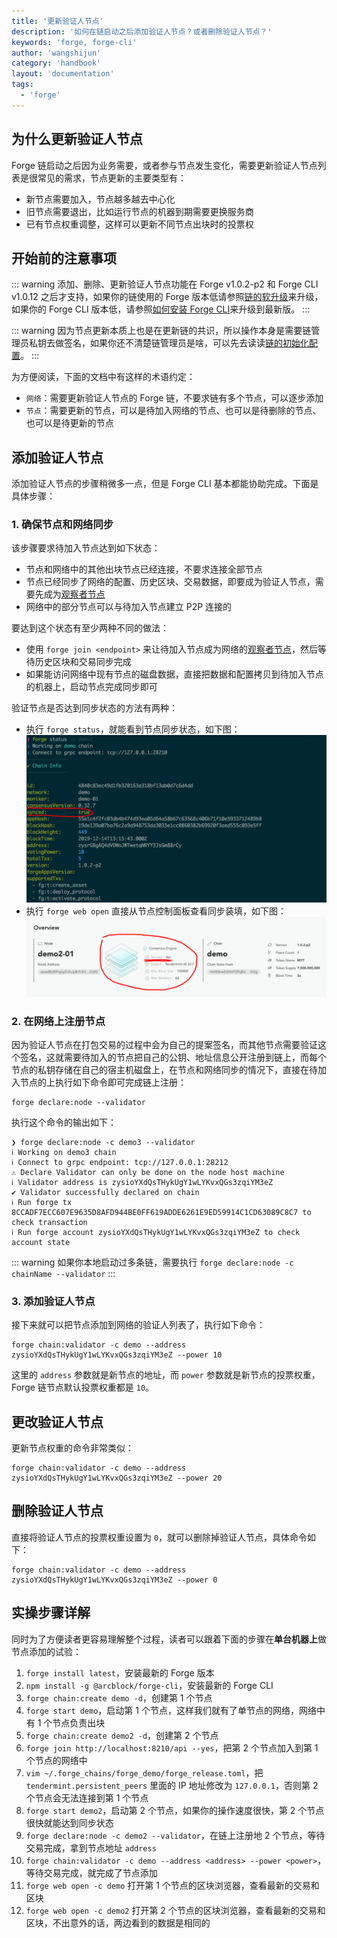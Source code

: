 ```yaml
---
title: '更新验证人节点'
description: '如何在链启动之后添加验证人节点？或者删除验证人节点？'
keywords: 'forge, forge-cli'
author: 'wangshijun'
category: 'handbook'
layout: 'documentation'
tags:
  - 'forge'
---
```


## 为什么更新验证人节点

Forge 链启动之后因为业务需要，或者参与节点发生变化，需要更新验证人节点列表是很常见的需求，节点更新的主要类型有：

- 新节点需要加入，节点越多越去中心化
- 旧节点需要退出，比如运行节点的机器到期需要更换服务商
- 已有节点权重调整，这样可以更新不同节点出块时的投票权

## 开始前的注意事项

::: warning
添加、删除、更新验证人节点功能在 Forge v1.0.2-p2 和 Forge CLI v1.0.12 之后才支持，如果你的链使用的 Forge 版本低请参照[链的软升级](../../2-manage-chain-node/upgrade-chain)来升级，如果你的 Forge CLI 版本低，请参照[如何安装 Forge CLI](../../1-introduction/install-forge-cli)来升级到最新版。
:::

::: warning
因为节点更新本质上也是在更新链的共识，所以操作本身是需要链管理员私钥去做签名，如果你还不清楚链管理员是啥，可以先去读读[链的初始化配置](../../1-introduction/initial-setup)。
:::

为方便阅读，下面的文档中有这样的术语约定：

- `网络`：需要更新验证人节点的 Forge 链，不要求链有多个节点，可以逐步添加
- `节点`：需要更新的节点，可以是待加入网络的节点、也可以是待删除的节点、也可以是待更新的节点

## 添加验证人节点

添加验证人节点的步骤稍微多一点，但是 Forge CLI 基本都能协助完成。下面是具体步骤：

### 1. 确保节点和网络同步

该步骤要求待加入节点达到如下状态：

- 节点和网络中的其他出块节点已经连接，不要求连接全部节点
- 节点已经同步了网络的配置、历史区块、交易数据，即要成为验证人节点，需要先成为[观察者节点](../join-existing-network)
- 网络中的部分节点可以与待加入节点建立 P2P 连接的

要达到这个状态有至少两种不同的做法：

- 使用 `forge join <endpoint>` 来让待加入节点成为网络的[观察者节点](../join-existing-network)，然后等待历史区块和交易同步完成
- 如果能访问网络中现有节点的磁盘数据，直接把数据和配置拷贝到待加入节点的机器上，启动节点完成同步即可

验证节点是否达到同步状态的方法有两种：

- 执行 `forge status`，就能看到节点同步状态，如下图：
  ![](./images/synced-cli.png)
- 执行 `forge web open` 直接从节点控制面板查看同步装填，如下图：
  ![](./images/synced-web.png)

### 2. 在网络上注册节点

因为验证人节点在打包交易的过程中会为自己的提案签名，而其他节点需要验证这个签名，这就需要待加入的节点把自己的公钥、地址信息公开注册到链上，而每个节点的私钥存储在自己的宿主机磁盘上，在节点和网络同步的情况下，直接在待加入节点的上执行如下命令即可完成链上注册：

```shell
forge declare:node --validator
```

执行这个命令的输出如下：

```terminal
❯ forge declare:node -c demo3 --validator
ℹ Working on demo3 chain
ℹ Connect to grpc endpoint: tcp://127.0.0.1:28212
⚠ Declare Validator can only be done on the node host machine
ℹ Validator address is zysioYXdQsTHykUgY1wLYKvxQGs3zqiYM3eZ
✔ Validator successfully declared on chain
ℹ Run forge tx 8CCADF7ECC607E9635D8AFD944BE0FF619ADDE6261E9ED59914C1CD63089C8C7 to check transaction
ℹ Run forge account zysioYXdQsTHykUgY1wLYKvxQGs3zqiYM3eZ to check account state
```

::: warning
如果你本地启动过多条链，需要执行 `forge declare:node -c chainName --validator`
:::

### 3. 添加验证人节点

接下来就可以把节点添加到网络的验证人列表了，执行如下命令：

```shell
forge chain:validator -c demo --address zysioYXdQsTHykUgY1wLYKvxQGs3zqiYM3eZ --power 10
```

这里的 `address` 参数就是新节点的地址，而 `power` 参数就是新节点的投票权重，Forge 链节点默认投票权重都是 `10`。

## 更改验证人节点

更新节点权重的命令非常类似：

```shell
forge chain:validator -c demo --address zysioYXdQsTHykUgY1wLYKvxQGs3zqiYM3eZ --power 20
```

## 删除验证人节点

直接将验证人节点的投票权重设置为 `0`，就可以删除掉验证人节点，具体命令如下：

```shell
forge chain:validator -c demo --address zysioYXdQsTHykUgY1wLYKvxQGs3zqiYM3eZ --power 0
```

## 实操步骤详解

同时为了方便读者更容易理解整个过程，读者可以跟着下面的步骤在**单台机器上**做节点添加的试验：

1. `forge install latest`，安装最新的 Forge 版本
1. `npm install -g @arcblock/forge-cli`，安装最新的 Forge CLI
1. `forge chain:create demo -d`，创建第 1 个节点
1. `forge start demo`，启动第 1 个节点，这样我们就有了单节点的网络，网络中有 1 个节点负责出块
1. `forge chain:create demo2 -d`，创建第 2 个节点
1. `forge join http://localhost:8210/api --yes`，把第 2 个节点加入到第 1 个节点的网络中
1. `vim ~/.forge_chains/forge_demo/forge_release.toml`，把 `tendermint.persistent_peers` 里面的 IP 地址修改为 `127.0.0.1`，否则第 2 个节点会无法连接到第 1 个节点
1. `forge start demo2`，启动第 2 个节点，如果你的操作速度很快，第 2 个节点很快就能达到同步状态
1. `forge declare:node -c demo2 --validator`，在链上注册地 2 个节点，等待交易完成，拿到节点地址 `address`
1. `forge chain:validator -c demo --address <address> --power <power>`，等待交易完成，就完成了节点添加
1. `forge web open -c demo` 打开第 1 个节点的区块浏览器，查看最新的交易和区块
1. `forge web open -c demo2` 打开第 2 个节点的区块浏览器，查看最新的交易和区块，不出意外的话，两边看到的数据是相同的
